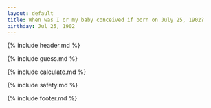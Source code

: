 ```yaml
---
layout: default
title: When was I or my baby conceived if born on July 25, 1902?
birthday: Jul 25, 1902
---
```


{% include header.md %}

{% include guess.md %}

{% include calculate.md %}

{% include safety.md %}

{% include footer.md %}



